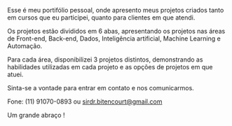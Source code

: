 Esse é meu portifólio pessoal, onde apresento meus projetos criados tanto em cursos que eu participei, quanto para clientes em que atendi.

Os projetos estão divididos em 6 abas, apresentando os projetos nas áreas de Front-end, Back-end, Dados, Inteligência artificial, Machine Learning e Automação.

Para cada área, disponibilizei 3 projetos distintos, demonstrando as habilidades utilizadas em cada projeto e as opções de projetos em que atuei.

Sinta-se a vontade para entrar em contato e nos comunicarmos.

Fone: (11) 91070-0893 ou sirdr.bitencourt@gmail.com

Um grande abraço !
